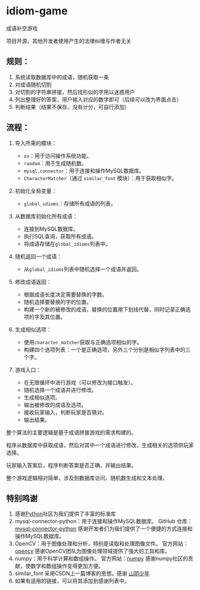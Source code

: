 # idiom-game

成语补空游戏

项目开源，其他开发者使用产生的法律纠缠与作者无关

## 规则：

1. 系统读取数据库中的成语，随机获取一条
2. 对成语随机切割
3. 对切割的字符串拼接，然后找形似的字用以迷惑用户
4. 列出整理好的答案，用户输入对应的数字即可（后续可以改为界面点击）
5. 判断结果（结果不保存，没有计分，可自行添加）

## 流程：

1. 导入所需的模块：
    - `os`：用于访问操作系统功能。
    - `random`：用于生成随机数。
    - `mysql.connector`：用于连接和操作MySQL数据库。
    - `CharacterMatcher`（通过 `similar_font` 模块）：用于获取相似字。

2. 初始化全局变量：
    - `global_idioms`：存储所有成语的列表。

3. 从数据库初始化所有成语：
    - 连接到MySQL数据库。
    - 执行SQL查询，获取所有成语。
    - 将成语存储在`global_idioms`列表中。

4. 随机返回一个成语：
    - 从`global_idioms`列表中随机选择一个成语并返回。

5. 修改成语返回：
    - 根据成语长度决定需要替换的字数。
    - 随机选择要替换的字的位置。
    - 构建一个新的被修改的成语，替换的位置用下划线代替，同时记录正确选项的字及其位置。

6. 生成相似选项：
    - 使用`character_matcher`获取与正确选项相似的字。
    - 构建四个选项列表：一个是正确选项，另外三个分别是相似字列表中的三个字。

7. 游戏入口：
    - 在无限循环中进行游戏（可以修改为接口触发）。
    - 随机选择一个成语并进行修改。
    - 生成相似选项。
    - 输出被修改的成语及选项。
    - 接收玩家输入，判断玩家是否猜对。
    - 输出结果。

整个算法的主要逻辑是基于成语拼接游戏的需求构建的。

程序从数据库中获取成语，然后对其中一个成语进行修改，生成相关的选项供玩家选择。

玩家输入答案后，程序判断答案是否正确，并输出结果。

整个游戏逻辑相对简单，涉及到数据库访问、随机数生成和文本处理。

## 特别鸣谢

1. 感谢[Python](https://www.python.org/)社区为我们提供了丰富的标准库
2. mysql-connector-python：用于连接和操作MySQL数据库。 GitHub
   仓库：[mysql-connector-python](https://github.com/mysql/mysql-connector-python) 感谢开发者们为我们提供了一个便捷的方式连接和操作MySQL数据库。
3. OpenCV：用于图像处理和分析，特别是读取和处理图像文件。 官方网站：[opencv](https://opencv.org/)
   感谢OpenCV团队为图像处理领域提供了强大的工具和库。
4. numpy：用于科学计算和数组操作。 官方网站：[numpy](https://numpy.org/) 感谢numpy社区的贡献，使数学和数组操作变得更加方便。
5. similar_font 采用CSDN上一篇博客的思想。感谢 [山阴少年](https://blog.csdn.net/jclian91?type=blog)
6. 如果有适用的链接，可以将其添加到感谢列表中。